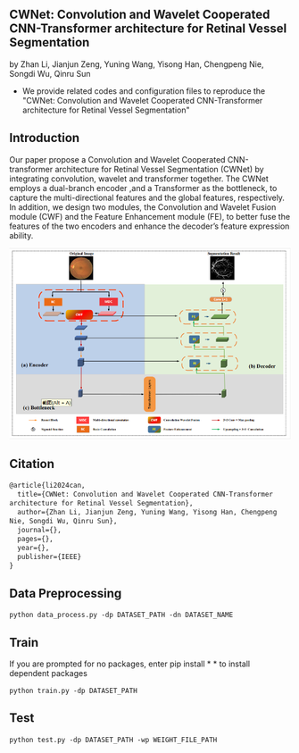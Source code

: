 ## CWNet: Convolution and Wavelet Cooperated CNN-Transformer architecture for Retinal Vessel Segmentation

by Zhan Li, Jianjun Zeng, Yuning Wang, Yisong Han, Chengpeng Nie, Songdi Wu, Qinru Sun


* We provide related codes and configuration files to reproduce the "CWNet: Convolution and Wavelet Cooperated CNN-Transformer architecture for Retinal Vessel Segmentation"

## Introduction
Our paper propose a Convolution and Wavelet Cooperated CNN-transformer architecture for Retinal Vessel Segmentation (CWNet) by integrating convolution, wavelet and transformer together. The
CWNet employs a dual-branch encoder ,and a Transformer as the bottleneck, to capture the
multi-directional features and the global features, respectively.
In addition, we design two modules, the Convolution and
Wavelet Fusion module (CWF) and the Feature Enhancement
module (FE), to better fuse the features of the two encoders
and enhance the decoder’s feature expression ability.

<div align="center">
  <img src="figures/framework.png" width="600" />
</div>


## Citation
```
@article{li2024can,
  title={CWNet: Convolution and Wavelet Cooperated CNN-Transformer architecture for Retinal Vessel Segmentation},
  author={Zhan Li, Jianjun Zeng, Yuning Wang, Yisong Han, Chengpeng Nie, Songdi Wu, Qinru Sun},
  journal={},
  pages={},
  year={},
  publisher={IEEE}
}
```

## Data Preprocessing
```
python data_process.py -dp DATASET_PATH -dn DATASET_NAME
```

## Train
If you are prompted for no packages, enter pip install * * to install dependent packages
```
python train.py -dp DATASET_PATH
```

## Test
```
python test.py -dp DATASET_PATH -wp WEIGHT_FILE_PATH
```
